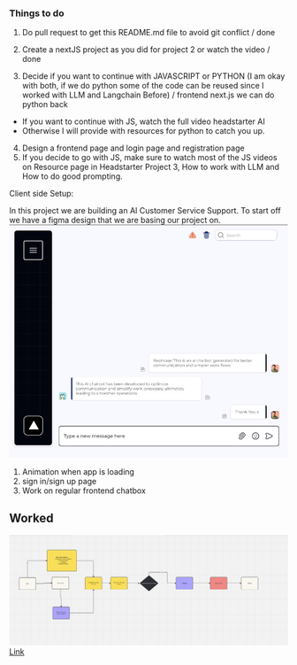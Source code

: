 ### Things to do 
1. Do pull request to get this README.md file to avoid git conflict / done

2. Create a nextJS project as you did for project 2 or watch the video / done
3. Decide if you want to continue with JAVASCRIPT or PYTHON (I am okay with both, if we do python some of the code can be reused since I worked with LLM and Langchain Before) 
/ frontend next.js we can do python back

- If you want to continue with JS, watch the full video headstarter AI
- Otherwise I will provide with resources for python to catch you up.
4. Design a frontend page and login page and registration page
5. If you decide to go with JS, make sure to watch most of the JS videos on Resource page in Headstarter Project 3, How to work with LLM and How to do good prompting.

Client side Setup:

In this project we are building an AI Customer Service Support. 
To start off we have a figma design that we are basing our project on. 
![mockup](github_mockup/chatbox.png)

1. Animation when app is loading
2. sign in/sign up page
3. Work on regular frontend chatbox


## Worked

![System Arch](github_mockup/system.png)
[Link](https://miro.com/app/board/uXjVKpVFRIM=/)